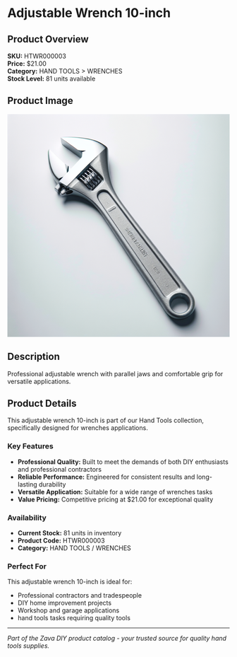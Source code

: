 # Adjustable Wrench 10-inch

## Product Overview

**SKU:** HTWR000003  
**Price:** $21.00  
**Category:** HAND TOOLS > WRENCHES  
**Stock Level:** 81 units available  

## Product Image

![Adjustable Wrench 10-inch](https://raw.githubusercontent.com/microsoft/ai-tour-26-zava-diy-dataset-plus-mcp/refs/heads/main/images/hand_tools_wrenches_adjustable_wrench_10_inch_20250620_181831.png)

## Description

Professional adjustable wrench with parallel jaws and comfortable grip for versatile applications.

## Product Details

This adjustable wrench 10-inch is part of our Hand Tools collection, specifically designed for wrenches applications. 

### Key Features

- **Professional Quality:** Built to meet the demands of both DIY enthusiasts and professional contractors
- **Reliable Performance:** Engineered for consistent results and long-lasting durability
- **Versatile Application:** Suitable for a wide range of wrenches tasks
- **Value Pricing:** Competitive pricing at $21.00 for exceptional quality

### Availability

- **Current Stock:** 81 units in inventory
- **Product Code:** HTWR000003
- **Category:** HAND TOOLS / WRENCHES

### Perfect For

This adjustable wrench 10-inch is ideal for:
- Professional contractors and tradespeople
- DIY home improvement projects  
- Workshop and garage applications
- hand tools tasks requiring quality tools

---

*Part of the Zava DIY product catalog - your trusted source for quality hand tools supplies.*
